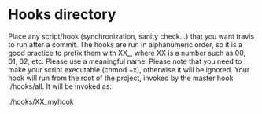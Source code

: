 Hooks directory
===============

Place any script/hook (synchronization, sanity check...) that you want
travis to run after a commit. The hooks are run in alphanumeric order, so
it is a good practice to prefix them with XX_, where XX is a number such
as 00, 01, 02, etc. Please use a meaningful name. Please note that you
need to make your script executable (chmod +x), otherwise it will be
ignored. Your hook will run from the root of the project, invoked by the
master hook ./hooks/all. It will be invoked as:

   ./hooks/XX_myhook
